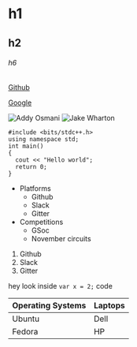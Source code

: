 # h1
## h2
###### h6

[Github](http://www.github.com)

[Google](http://www.google.com)

![Addy Osmani](https://avatars1.githubusercontent.com/u/110953?s=460&v=4)
![Jake Wharton](https://avatars1.githubusercontent.com/u/66577?s=460&v=4)

```
#include <bits/stdc++.h>
using namespace std;
int main()
{
  cout << "Hello world";
  return 0;
}
```
* Platforms
  * Github
  * Slack
  * Gitter
* Competitions
  * GSoc
  * November circuits

1. Github
2. Slack
3. Gitter

hey look inside `var x = 2;` code

|Operating Systems | Laptops |
|-------------|-------------- |
|Ubuntu | Dell |
|Fedora | HP |
